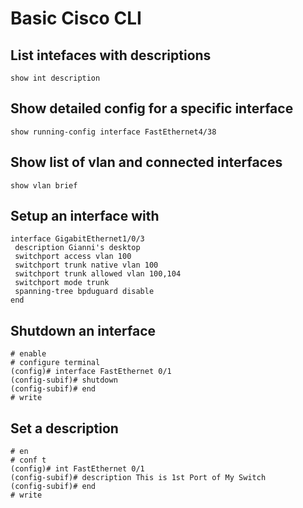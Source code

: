 # Basic Cisco CLI

## List intefaces with descriptions

    show int description

## Show detailed config for a specific interface

    show running-config interface FastEthernet4/38

## Show list of vlan and connected interfaces

    show vlan brief

## Setup an interface with

    interface GigabitEthernet1/0/3
     description Gianni's desktop
     switchport access vlan 100
     switchport trunk native vlan 100
     switchport trunk allowed vlan 100,104
     switchport mode trunk
     spanning-tree bpduguard disable
    end

## Shutdown an interface

    # enable
    # configure terminal
    (config)# interface FastEthernet 0/1
    (config-subif)# shutdown
    (config-subif)# end
    # write

## Set a description

    # en
    # conf t
    (config)# int FastEthernet 0/1
    (config-subif)# description This is 1st Port of My Switch
    (config-subif)# end
    # write
